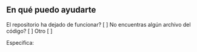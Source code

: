 ## En qué puedo ayudarte

El repositorio ha dejado de funcionar? [ ]
No encuentras algún archivo del código? [ ]
Otro [ ]

Especifica:
